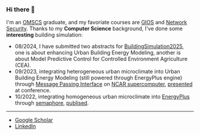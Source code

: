 ### Hi there 👋

I'm an [OMSCS](https://omscs.gatech.edu/) graduate, and my favoriate courses are [GIOS](https://omscs.gatech.edu/cs-6200-introduction-operating-systems) and [Network Security](https://omscs.gatech.edu/cs-6262-network-security).
Thanks to my **Computer Science** background, I've done some **interesting** building simulation:
* 08/2024, I have submitted two abstracts for [BuildingSimulation2025](https://bs2025.org/abstracts), one is about enhancing Urban Building Energy Modeling, another is about Model Predictive Control for Controlled Environment Agriculture (CEA).
* 09/2023, integrating heterogeneous urban microclimate into Urban Building Energy Modeling (still powered through EnergyPlus engine) through [Message Passing Interface](https://github.com/xixihaha1995/MPI-WRF-EnergyPlus/tree/main) on [NCAR supercomputer](https://www.cisl.ucar.edu/ncar-supercomputing-history), [presented](http://dx.doi.org/10.13140/RG.2.2.36195.53284) at conference.
* 10/2022, integrating homogeneous urban microclimate into [EnergyPlus](https://github.com/NREL/EnergyPlus) through [semaphore](https://github.com/xixihaha1995/VCWG_EP_Scalar_Vector), [publised](http://dx.doi.org/10.1016/j.buildenv.2023.111059).
***
- [Google Scholar](https://scholar.google.com/citations?user=DeVIvkkAAAAJ)
- [LinkedIn](https://www.linkedin.com/in/wulichen/)

<!-- 
This too
[![Anurag's github stats](https://github-readme-stats.vercel.app/api?username=xixihaha1995)](https://github.com/anuraghazra/github-readme-stats)
- 😄 Pronouns: ...
- ⚡ Fun fact: ...
Here are some ideas to get you started:

- 🔭 I’m currently working on ...

-->





[This is one comment]: <[![Top Langs](https://github-readme-stats.vercel.app/api/top-langs/?username=xixihaha1995)](https://github.com/anuraghazra/github-readme-stats)>
